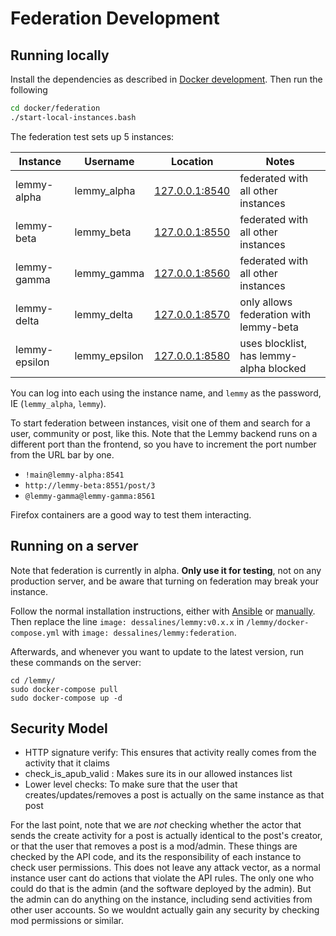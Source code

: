 # Federation Development

## Running locally

Install the dependencies as described in [Docker development](docker_development.md). Then run the following

```bash
cd docker/federation
./start-local-instances.bash
```

The federation test sets up 5 instances:

| Instance      | Username      | Location                                | Notes                                   |
| ------------- | ------------- | --------------------------------------- | --------------------------------------- |
| lemmy-alpha   | lemmy_alpha   | [127.0.0.1:8540](http://127.0.0.1:8540) | federated with all other instances      |
| lemmy-beta    | lemmy_beta    | [127.0.0.1:8550](http://127.0.0.1:8550) | federated with all other instances      |
| lemmy-gamma   | lemmy_gamma   | [127.0.0.1:8560](http://127.0.0.1:8560) | federated with all other instances      |
| lemmy-delta   | lemmy_delta   | [127.0.0.1:8570](http://127.0.0.1:8570) | only allows federation with lemmy-beta  |
| lemmy-epsilon | lemmy_epsilon | [127.0.0.1:8580](http://127.0.0.1:8580) | uses blocklist, has lemmy-alpha blocked |

You can log into each using the instance name, and `lemmy` as the password, IE (`lemmy_alpha`, `lemmy`).

To start federation between instances, visit one of them and search for a user, community or post, like this. Note that
the Lemmy backend runs on a different port than the frontend, so you have to increment the port number from
the URL bar by one.

- `!main@lemmy-alpha:8541`
- `http://lemmy-beta:8551/post/3`
- `@lemmy-gamma@lemmy-gamma:8561`

Firefox containers are a good way to test them interacting.

## Running on a server

Note that federation is currently in alpha. **Only use it for testing**, not on any production server, and be aware that turning on federation may break your instance.

Follow the normal installation instructions, either with [Ansible](../admins/install_ansible.md) or
[manually](../admins/install_docker.md). Then replace the line `image: dessalines/lemmy:v0.x.x` in
`/lemmy/docker-compose.yml` with `image: dessalines/lemmy:federation`.

Afterwards, and whenever you want to update to the latest version, run these commands on the server:

```
cd /lemmy/
sudo docker-compose pull
sudo docker-compose up -d
```

## Security Model

- HTTP signature verify: This ensures that activity really comes from the activity that it claims
- check_is_apub_valid : Makes sure its in our allowed instances list
- Lower level checks: To make sure that the user that creates/updates/removes a post is actually on the same instance as that post

For the last point, note that we are _not_ checking whether the actor that sends the create activity for a post is
actually identical to the post's creator, or that the user that removes a post is a mod/admin. These things are checked
by the API code, and its the responsibility of each instance to check user permissions. This does not leave any attack
vector, as a normal instance user cant do actions that violate the API rules. The only one who could do that is the
admin (and the software deployed by the admin). But the admin can do anything on the instance, including send activities
from other user accounts. So we wouldnt actually gain any security by checking mod permissions or similar.
